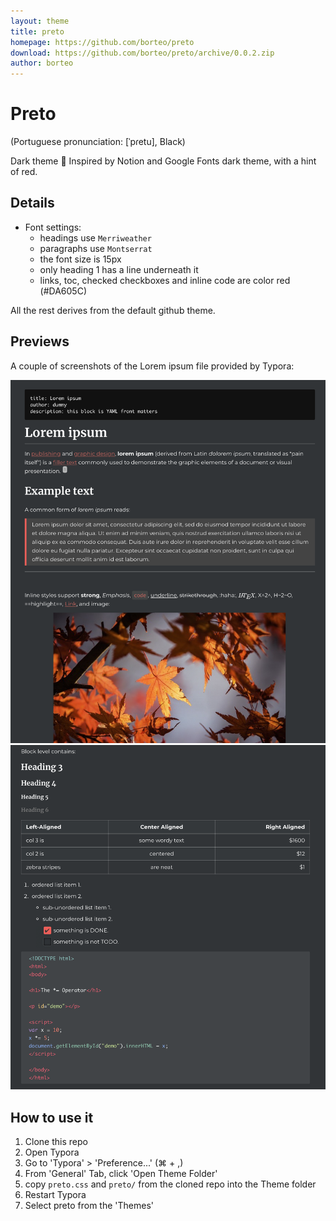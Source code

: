 ```yaml
---
layout: theme
title: preto
homepage: https://github.com/borteo/preto
download: https://github.com/borteo/preto/archive/0.0.2.zip
author: borteo
---
```


# Preto

(Portuguese pronunciation: [ˈpɾetu], Black)

Dark theme 🖤
Inspired by Notion and Google Fonts dark theme, with a hint of red.

## Details

* Font settings:
  * headings use `Merriweather`
  * paragraphs use `Montserrat`
  * the font size is 15px
  * only heading 1 has a line underneath it
  * links, toc, checked checkboxes and inline code are color red (#DA605C)  

All the rest derives from the default github theme.

## Previews

A couple of screenshots of the Lorem ipsum file provided by Typora:

![screen1](/previews/loremipsum-1.png)
![screen2](/previews/loremipsum-2.png)

## How to use it

1. Clone this repo
2. Open Typora
3. Go to 'Typora' > 'Preference...' (⌘ + ,)
4. From 'General' Tab, click 'Open Theme Folder'
5. copy `preto.css` and `preto/` from the cloned repo into the Theme folder
6. Restart Typora
7. Select preto from the 'Themes'